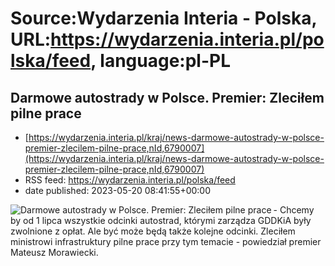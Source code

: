 # Source:Wydarzenia Interia - Polska, URL:https://wydarzenia.interia.pl/polska/feed, language:pl-PL

## Darmowe autostrady w Polsce. Premier: Zleciłem pilne prace
 - [https://wydarzenia.interia.pl/kraj/news-darmowe-autostrady-w-polsce-premier-zlecilem-pilne-prace,nId,6790007](https://wydarzenia.interia.pl/kraj/news-darmowe-autostrady-w-polsce-premier-zlecilem-pilne-prace,nId,6790007)
 - RSS feed: https://wydarzenia.interia.pl/polska/feed
 - date published: 2023-05-20 08:41:55+00:00

<p><a href="https://wydarzenia.interia.pl/kraj/news-darmowe-autostrady-w-polsce-premier-zlecilem-pilne-prace,nId,6790007"><img align="left" alt="Darmowe autostrady w Polsce. Premier: Zleciłem pilne prace" src="https://i.iplsc.com/darmowe-autostrady-w-polsce-premier-zlecilem-pilne-prace/000H6CWO60GB9BS3-C321.jpg" /></a>- Chcemy by od 1 lipca wszystkie odcinki autostrad, którymi zarządza GDDKiA były zwolnione z opłat. Ale być może będą także kolejne odcinki. Zleciłem ministrowi infrastruktury pilne prace przy tym temacie - powiedział premier Mateusz Morawiecki.</p><br clear="all" />


